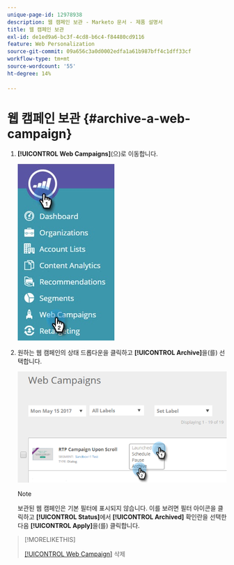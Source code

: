 ```yaml
---
unique-page-id: 12978938
description: 웹 캠페인 보관 - Marketo 문서 - 제품 설명서
title: 웹 캠페인 보관
exl-id: de1ed9a6-bc3f-4cd8-b6c4-f84480cd9116
feature: Web Personalization
source-git-commit: 09a656c3a0d0002edfa1a61b987bff4c1dff33cf
workflow-type: tm+mt
source-wordcount: '55'
ht-degree: 14%

---
```


# 웹 캠페인 보관 {#archive-a-web-campaign}

1. **[!UICONTROL Web Campaigns]**(으)로 이동합니다.

   ![](assets/one.jpg)

1. 원하는 웹 캠페인의 상태 드롭다운을 클릭하고 **[!UICONTROL Archive]**&#x200B;을(를) 선택합니다.

   ![](assets/two-3.png)

   >[!NOTE]
   >
   >보관된 웹 캠페인은 기본 필터에 표시되지 않습니다. 이를 보려면 필터 아이콘을 클릭하고 **[!UICONTROL Status]**&#x200B;에서 **[!UICONTROL Archived]** 확인란을 선택한 다음 **[!UICONTROL Apply]**&#x200B;을(를) 클릭합니다.

>[!MORELIKETHIS]
>
>[[!UICONTROL Web Campaign]](/help/marketo/product-docs/web-personalization/working-with-web-campaigns/delete-a-web-campaign.md) 삭제
